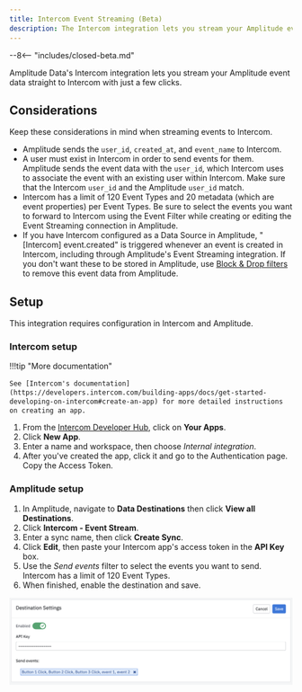 ```yaml
---
title: Intercom Event Streaming (Beta)
description: The Intercom integration lets you stream your Amplitude event data to Intercom with just a few clicks.
---
```


--8<-- "includes/closed-beta.md"

Amplitude Data's Intercom integration lets you stream your Amplitude event data straight to Intercom with just a few clicks.

## Considerations

Keep these considerations in mind when streaming events to Intercom.

- Amplitude sends the `user_id`, `created_at`, and `event_name` to Intercom.
- A user must exist in Intercom in order to send events for them. Amplitude sends the event data with the `user_id`, which Intercom uses to associate the event with an existing user within Intercom. Make sure that the Intercom `user_id` and the Amplitude `user_id` match.
- Intercom has a limit of 120 Event Types and 20 metadata (which are event properties) per Event Types. Be sure to select the events you want to forward to Intercom using the Event Filter while creating or editing the Event Streaming connection in Amplitude.
- If you have Intercom configured as a Data Source in Amplitude, "[Intercom] event.created" is triggered whenever an event is created in Intercom, including through Amplitude's Event Streaming integration. If you don't want these to be stored in Amplitude, use [Block & Drop filters](https://help.amplitude.com/hc/en-us/articles/5078869299099-Filter-events-with-block-filters-and-drop-filters) to remove this event data from Amplitude.

## Setup

This integration requires configuration in Intercom and Amplitude.

### Intercom setup

!!!tip "More documentation"

    See [Intercom's documentation](https://developers.intercom.com/building-apps/docs/get-started-developing-on-intercom#create-an-app) for more detailed instructions on creating an app.

1. From the [Intercom Developer Hub](https://developers.intercom.com/), click on **Your Apps**.
2. Click **New App**.
3. Enter a name and workspace, then choose _Internal integration_.
4. After you've created the app, click it and go to the Authentication page. Copy the Access Token.

### Amplitude setup

1. In Amplitude, navigate to **Data Destinations** then click **View all Destinations**.
2. Click **Intercom - Event Stream**.
3. Enter a sync name, then click **Create Sync**.
4. Click **Edit**, then paste your Intercom app's access token in the **API Key** box.
5. Use the _Send events_ filter to select the events you want to send. Intercom has a limit of 120 Event Types.
6. When finished, enable the destination and save.

![screenshot of the Destination Settings ](../assets/images/integrations-intercom-enable-destination.png)
